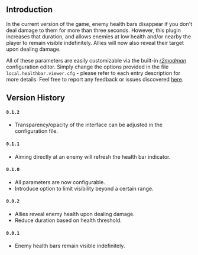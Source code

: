 ## Introduction

In the current version of the game, enemy health bars disappear if you don't deal damage to them for more than three seconds. However, this plugin increases that duration, and allows enemies at low health and/or nearby the player to remain visible indefinitely. Allies will now also reveal their target upon dealing damage.

All of these parameters are easily customizable via the built-in [*r2modman*](https://thunderstore.io/package/ebkr/r2modman/) configuration editor. Simply change the options provided in the file `local.healthbar.viewer.cfg` - please refer to each entry description for more details. Feel free to report any feedback or issues discovered [here](https://github.com/6thmoon/HealthBarViewer/issues).

## Version History

#### `0.1.2`
- Transparency/opacity of the interface can be adjusted in the configuration file.

#### `0.1.1`
- Aiming directly at an enemy will refresh the health bar indicator.

#### `0.1.0`
- All parameters are now configurable.
- Introduce option to limit visibility beyond a certain range.

#### `0.0.2`
- Allies reveal enemy health upon dealing damage.
- Reduce duration based on health threshold.

#### `0.0.1`
- Enemy health bars remain visible indefinitely.
